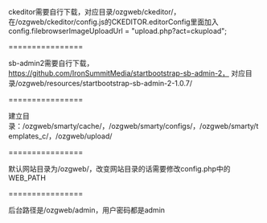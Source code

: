 ckeditor需要自行下载，对应目录/ozgweb/ckeditor/，在/ozgweb/ckeditor/config.js的CKEDITOR.editorConfig里面加入config.filebrowserImageUploadUrl = "upload.php?act=ckupload";


================


sb-admin2需要自行下载，https://github.com/IronSummitMedia/startbootstrap-sb-admin-2， 对应目录/ozgweb/resources/startbootstrap-sb-admin-2-1.0.7/


================


建立目录：/ozgweb/smarty/cache/，/ozgweb/smarty/configs/，/ozgweb/smarty/templates_c/，/ozgweb/upload/


================


默认网站目录为/ozgweb/，改变网站目录的话需要修改config.php中的WEB_PATH


================


后台路径是/ozgweb/admin，用户密码都是admin
